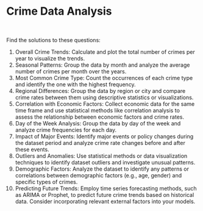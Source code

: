 # Crime Data Analysis
<br>

Find the solutions to these questions: 
1. Overall Crime Trends: Calculate and plot the total number of crimes per year to visualize the trends. 
2. Seasonal Patterns: Group the data by month and analyze the average number of crimes per month over 
the years. 
3. Most Common Crime Type: Count the occurrences of each crime type and identify the one with the highest 
frequency. 
4. Regional Differences: Group the data by region or city and compare crime rates between them using 
descriptive statistics or visualizations. 
5. Correlation with Economic Factors: Collect economic data for the same time frame and use statistical methods like 
correlation analysis to assess the relationship between economic factors and crime 
rates. 
6. Day of the Week Analysis: Group the data by day of the week and analyze crime frequencies for each day. 
7. Impact of Major Events: Identify major events or policy changes during the dataset period and analyze crime 
rate changes before and after these events. 
8. Outliers and Anomalies: Use statistical methods or data visualization techniques to identify dataset outliers 
and investigate unusual patterns. 
9. Demographic Factors: Analyze the dataset to identify any patterns or correlations between demographic 
factors (e.g., age, gender) and specific types of crimes. 
10. Predicting Future Trends: Employ time series forecasting methods, such as ARIMA or Prophet, to predict 
future crime trends based on historical data. Consider incorporating relevant 
external factors into your models.
